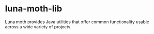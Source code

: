 # luna-moth-lib
Luna moth provides Java utilities that offer common functionality usable across a wide variety of projects.
